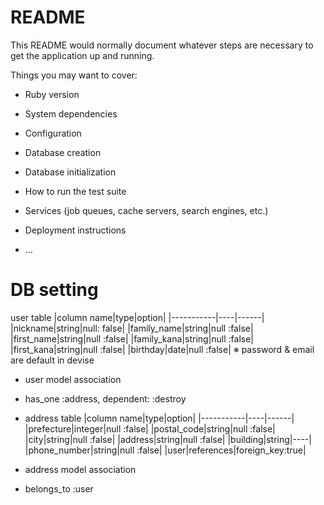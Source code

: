 # README

This README would normally document whatever steps are necessary to get the
application up and running.

Things you may want to cover:

* Ruby version

* System dependencies

* Configuration

* Database creation

* Database initialization

* How to run the test suite

* Services (job queues, cache servers, search engines, etc.)

* Deployment instructions

* ...

# DB setting

user table
|column name|type|option|
|-----------|----|------|
|nickname|string|null: false|
|family_name|string|null :false|
|first_name|string|null :false|
|family_kana|string|null :false|
|first_kana|string|null :false|
|birthday|date|null :false|
※ password & email are default in devise

* user model association
- has_one :address, dependent: :destroy

* address table
|column name|type|option|
|-----------|----|------|
|prefecture|integer|null :false|
|postal_code|string|null :false|
|city|string|null :false|
|address|string|null :false|
|building|string|----|
|phone_number|string|null :false|
|user|references|foreign_key:true|

* address model association
- belongs_to :user
